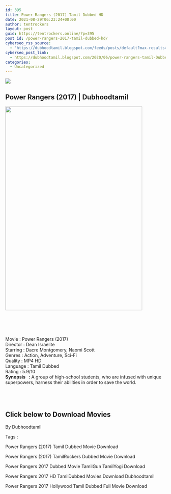 ```yaml
---
id: 395
title: Power Rangers (2017) Tamil Dubbed HD
date: 2021-08-29T06:23:24+00:00
author: tentrockers
layout: post
guid: https://tentrockers.online/?p=395
post id: /power-rangers-2017-tamil-dubbed-hd/
cyberseo_rss_source:
  - 'https://dubhoodtamil.blogspot.com/feeds/posts/default?max-results=150&start-index=151'
cyberseo_post_link:
  - https://dubhoodtamil.blogspot.com/2020/06/power-rangers-tamil-Dubbed-HD.html
categories:
  - Uncategorized
---
```

<div class="media_block">
  <img src="https://1.bp.blogspot.com/-Rv7pWo0Ndlk/Xu2Dkb7iKbI/AAAAAAAABdA/YhLGlC6L8_oyonwpBXVHqaSj7D6rnL-7gCNcBGAsYHQ/s72-c/ff66305de18fd6fc4995c625a5110d27.jpg" class="media_thumbnail" />
</div>

<div dir="ltr" trbidi="on" readability="14.032894736842">
  <h2>
    <span>Power Rangers (2017) | Dubhoodtamil</span>
  </h2>
  
  <div class="separator">
    <a href="https://1.bp.blogspot.com/-Rv7pWo0Ndlk/Xu2Dkb7iKbI/AAAAAAAABdA/YhLGlC6L8_oyonwpBXVHqaSj7D6rnL-7gCNcBGAsYHQ/s1600/ff66305de18fd6fc4995c625a5110d27.jpg" imageanchor="1"><img loading="lazy" border="0" data-original-height="1600" data-original-width="1084" height="640" src="https://1.bp.blogspot.com/-Rv7pWo0Ndlk/Xu2Dkb7iKbI/AAAAAAAABdA/YhLGlC6L8_oyonwpBXVHqaSj7D6rnL-7gCNcBGAsYHQ/s640/ff66305de18fd6fc4995c625a5110d27.jpg" width="430" /></a>
  </div>
  
  <p>
    <span><br /></span><br /> <span><br /></span><br /> <span>Movie<span> </span>:<span> </span>Power Rangers (2017)</span><br /><span>Director<span> </span>:<span> </span>Dean Israelite</span><br /><span>Starring<span> </span>:<span> </span>Dacre Montgomery, Naomi Scott</span><br /><span>Genres<span> </span>:<span> </span>Action, Adventure, Sci-Fi</span><br /><span>Quality<span> </span>:<span> </span>MP4 HD</span><br /><span>Language<span> </span>:<span> </span>Tamil Dubbed</span><br /><span>Rating<span> </span>:<span> </span>5.9/10</span><br /><span><b>Synopsis&nbsp; &nbsp;:</b> A group of high-school students, who are infused with unique superpowers, harness their abilities in order to save the world.</span><br /><span><br /></span><br /> <span><br /></span>
  </p>
  
  <h2>
    <span>Click below to Download Movies</span>
  </h2>
  
  <p>
    <span>By Dubhoodtamil</span>
  </p>
  
  <p>
    <span>Tags :</span>
  </p>
  
  <p>
    <span>Power Rangers (2017) Tamil Dubbed Movie Download</span>
  </p>
  
  <p>
    <span>Power Rangers (2017) TamilRockers Dubbed Movie Download</span>
  </p>
  
  <p>
    <span>Power Rangers 2017 Dubbed Movie TamilGun TamilYogi Download</span>
  </p>
  
  <p>
    <span>Power Rangers 2017 HD TamilDubbed Movies Download Dubhoodtamil</span>
  </p>
  
  <p>
    <span>Power Rangers 2017 Hollywood Tamil Dubbed Full Movie Download</span>
  </p>
</div>